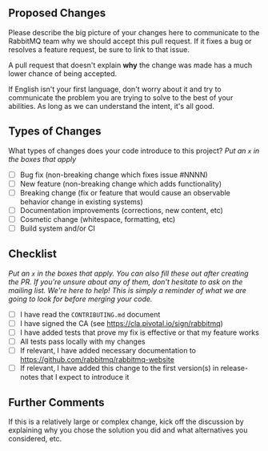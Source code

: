 ## Proposed Changes

Please describe the big picture of your changes here to communicate to the RabbitMQ team why we should accept this pull request.
If it fixes a bug or resolves a feature request, be sure to link to that issue.

A pull request that doesn't explain **why** the change was made has a much lower chance of being accepted.

If English isn't your first language, don't worry about it and try to communicate the problem you are trying to solve to the best of your abilities.
As long as we can understand the intent, it's all good.

## Types of Changes

What types of changes does your code introduce to this project?
_Put an `x` in the boxes that apply_

- [ ] Bug fix (non-breaking change which fixes issue #NNNN)
- [ ] New feature (non-breaking change which adds functionality)
- [ ] Breaking change (fix or feature that would cause an observable behavior change in existing systems)
- [ ] Documentation improvements (corrections, new content, etc)
- [ ] Cosmetic change (whitespace, formatting, etc)
- [ ] Build system and/or CI

## Checklist

_Put an `x` in the boxes that apply.
You can also fill these out after creating the PR.
If you're unsure about any of them, don't hesitate to ask on the mailing list.
We're here to help!
This is simply a reminder of what we are going to look for before merging your code._

- [ ] I have read the `CONTRIBUTING.md` document
- [ ] I have signed the CA (see https://cla.pivotal.io/sign/rabbitmq)
- [ ] I have added tests that prove my fix is effective or that my feature works
- [ ] All tests pass locally with my changes
- [ ] If relevant, I have added necessary documentation to https://github.com/rabbitmq/rabbitmq-website
- [ ] If relevant, I have added this change to the first version(s) in release-notes that I expect to introduce it

## Further Comments

If this is a relatively large or complex change, kick off the discussion by explaining why you chose the solution you did and what alternatives you considered, etc.
